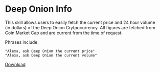 # Deep Onion Info

This skill allows users to easily fetch the current price and 24 hour volume (in dollars) of the Deep Onion Crytpocurrency. All figures are fetched from Coin Market Cap and are current from the time of request.

Phrases include:

~~~~
"Alexa, ask Deep Onion the current price"
"Alexa, ask Deep Onion the current volume"
~~~~

[Download](https://www.amazon.co.uk/dp/B0792141JJ/ref=syps?s=digital-skills&ie=UTF8&qid=1516188811&sr=1-1&keywords=deep+onion+info)

